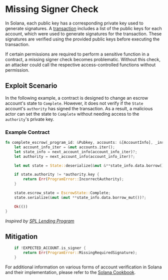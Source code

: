 # Missing Signer Check

In Solana, each public key has a corresponding private key used to generate signatures. A [transaction](https://docs.solana.com/developing/programming-model/transactions) includes a list of the public keys for each account, which were used to generate signatures for the transaction. These signatures are verified using the provided public keys before executing the transaction.

If certain permissions are required to perform a sensitive function in a contract, a missing signer check becomes problematic. Without this check, an attacker could call the respective access-controlled functions without permission.

## Exploit Scenario

In the following example, a contract is designed to change an escrow account's state to `Complete`. However, it does not verify if the `State` account's `authority` has signed the transaction. As a result, a malicious actor can set the state to `Complete` without needing access to the `authority`'s private key.

### Example Contract

```rust
fn complete_escrow(_program_id: &Pubkey, accounts: &[AccountInfo], _instruction_data: &[u8]) -> ProgramResult {
    let account_info_iter = &mut accounts.iter();
    let state_info = next_account_info(account_info_iter)?;
    let authority = next_account_info(account_info_iter)?;

    let mut state = State::deserialize(&mut &**state_info.data.borrow())?;

    if state.authority != *authority.key {
        return Err(ProgramError::IncorrectAuthority);
    }

    state.escrow_state = EscrowState::Complete;
    state.serialize(&mut &mut **state_info.data.borrow_mut())?;

    Ok(())
}
```

_Inspired by [SPL Lending Program](https://github.com/solana-labs/solana-program-library/tree/master/token-lending/program)_

## Mitigation

```rust
    if !EXPECTED_ACCOUNT.is_signer {
        return Err(ProgramError::MissingRequiredSignature);
    }
```

For additional information on various forms of account verification in Solana and their implementation, please refer to the [Solana Cookbook](https://solanacookbook.com/references/programs.html#how-to-verify-accounts).
